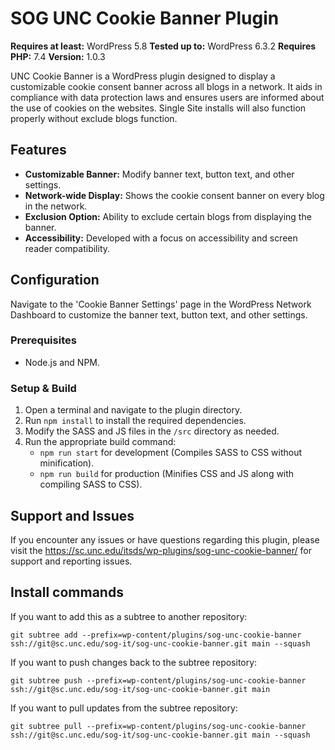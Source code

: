 # SOG UNC Cookie Banner Plugin

**Requires at least:** WordPress 5.8
**Tested up to:** WordPress 6.3.2
**Requires PHP:** 7.4
**Version:** 1.0.3

UNC Cookie Banner is a WordPress plugin designed to display a customizable cookie consent banner across all blogs in a network. It aids in compliance with data protection laws and ensures users are informed about the use of cookies on the websites. Single Site installs will also function properly without exclude blogs function.

## Features
- **Customizable Banner:** Modify banner text, button text, and other settings.
- **Network-wide Display:** Shows the cookie consent banner on every blog in the network.
- **Exclusion Option:** Ability to exclude certain blogs from displaying the banner.
- **Accessibility:** Developed with a focus on accessibility and screen reader compatibility.

## Configuration
Navigate to the 'Cookie Banner Settings' page in the WordPress Network Dashboard to customize the banner text, button text, and other settings.

### Prerequisites
- Node.js and NPM.

### Setup & Build
1. Open a terminal and navigate to the plugin directory.
2. Run `npm install` to install the required dependencies.
3. Modify the SASS and JS files in the `/src` directory as needed.
4. Run the appropriate build command:
   - `npm run start` for development (Compiles SASS to CSS without minification).
   - `npm run build` for production (Minifies CSS and JS along with compiling SASS to CSS).

## Support and Issues
If you encounter any issues or have questions regarding this plugin, please visit the https://sc.unc.edu/itsds/wp-plugins/sog-unc-cookie-banner/ for support and reporting issues.

## Install commands

If you want to add this as a subtree to another repository:

```
git subtree add --prefix=wp-content/plugins/sog-unc-cookie-banner ssh://git@sc.unc.edu/sog-it/sog-unc-cookie-banner.git main --squash
```

If you want to push changes back to the subtree repository:

```
git subtree push --prefix=wp-content/plugins/sog-unc-cookie-banner ssh://git@sc.unc.edu/sog-it/sog-unc-cookie-banner.git main
```

If you want to pull updates from the subtree repository:

```
git subtree pull --prefix=wp-content/plugins/sog-unc-cookie-banner ssh://git@sc.unc.edu/sog-it/sog-unc-cookie-banner.git main --squash
```